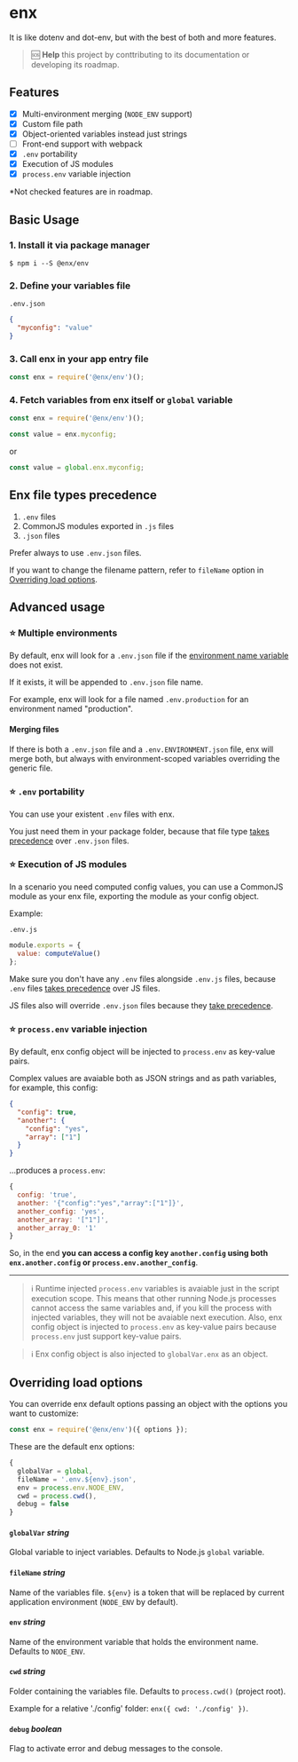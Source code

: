 # enx
It is like dotenv and dot-env, but with the best of both and more features.

> 🆘 **Help** this project by conttributing to its documentation or developing its roadmap.

## Features

- [x] Multi-environment merging (`NODE_ENV` support)
- [x] Custom file path
- [x] Object-oriented variables instead just strings
- [ ] Front-end support with webpack
- [X] `.env` portability
- [X] Execution of JS modules
- [X] `process.env` variable injection

*Not checked features are in roadmap.

## Basic Usage

### 1. Install it via package manager

```
$ npm i --S @enx/env
```

### 2. Define your variables file

`.env.json` 

```json
{
  "myconfig": "value"
}
```

### 3. Call enx in your app entry file
```javascript
const enx = require('@enx/env')();
```

### 4. Fetch variables from enx itself or `global` variable
```javascript
const enx = require('@enx/env')();

const value = enx.myconfig;
```

or
```javascript
const value = global.enx.myconfig;
```

## Enx file types precedence

1. `.env` files
2. CommonJS modules exported in `.js` files
3. `.json` files

Prefer always to use `.env.json` files.

If you want to change the filename pattern, refer to `fileName` option in [Overriding load options](#Overriding-load-options).

## Advanced usage

### ⭐ Multiple environments

By default, enx will look for a `.env.json` file if the [environment name variable](#env-string) does not exist.

If it exists, it will be appended to `.env.json` file name.

For example, enx will look for a file named `.env.production` for an environment named "production".

#### Merging files

If there is both a `.env.json` file and a `.env.ENVIRONMENT.json` file, enx will merge both, but always with environment-scoped variables overriding the generic file.

### ⭐ `.env` portability

You can use your existent `.env` files with enx.

You just need them in your package folder, because that file type [takes precedence](#Enx-file-types-precedence) over `.env.json` files.

### ⭐ Execution of JS modules

In a scenario you need computed config values, you can use a CommonJS module as your enx file, exporting the module as your config object.

Example:

`.env.js`
```javascript
module.exports = {
  value: computeValue()
};
```

Make sure you don't have any `.env` files alongside `.env.js` files, because `.env` files [takes precedence](#Enx-file-types-precedence) over JS files.

JS files also will override `.env.json` files because they [take precedence](#Enx-file-types-precedence).

### ⭐ `process.env` variable injection

By default, enx config object will be injected to `process.env` as key-value pairs.

Complex values are avaiable both as JSON strings and as path variables, for example, this config:

```json
{
  "config": true,
  "another": {
    "config": "yes",
    "array": ["1"]
  }
}
```

...produces a `process.env`:

```javascript
{
  config: 'true',
  another: '{"config":"yes","array":["1"]}',
  another_config: 'yes',
  another_array: '["1"]',
  another_array_0: '1'
}
```

So, in the end **you can access a config key `another.config` using both `enx.another.config` or `process.env.another_config`**.

---

> ℹ Runtime injected `process.env` variables is avaiable just in the script execution scope. This means that other running Node.js processes cannot access the same variables and, if you kill the process with injected variables, they will not be avaiable next execution. Also, enx config object is injected to `process.env` as key-value pairs because `process.env` just support key-value pairs.

> ℹ Enx config object is also injected to `globalVar.enx` as an object.

## Overriding load options

You can override enx default options passing an object with the options you want to customize:

```javascript
const enx = require('@enx/env')({ options });
```

These are the default enx options:

```javascript
{
  globalVar = global,
  fileName = '.env.${env}.json',
  env = process.env.NODE_ENV,
  cwd = process.cwd(),
  debug = false
}
```

#### `globalVar` _string_
Global variable to inject variables. Defaults to Node.js `global` variable.

#### `fileName` _string_

Name of the variables file. `${env}` is a token that will be replaced by current application environment (`NODE_ENV` by default).

#### `env` _string_

Name of the environment variable that holds the environment name. Defaults to `NODE_ENV`.

#### `cwd` _string_

Folder containing the variables file. Defaults to `process.cwd()` (project root).

Example for a relative './config' folder: `enx({ cwd: './config' })`.

#### `debug` _boolean_

Flag to activate error and debug messages to the console.
